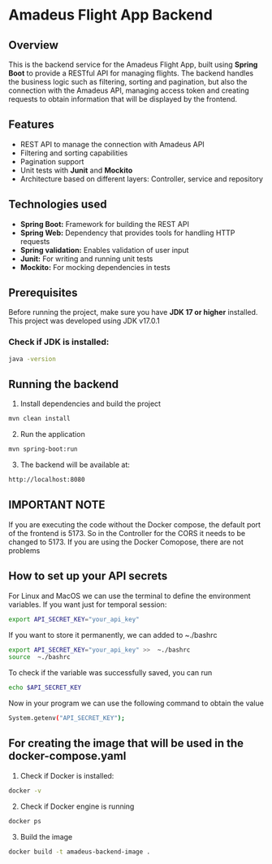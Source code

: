 # Amadeus Flight App Backend

## Overview
This is the backend service for the Amadeus Flight App, built using **Spring Boot** to provide a RESTful API for managing flights.
The backend handles the business logic such as filtering, sorting and pagination, but also the connection with the Amadeus API, managing access token and creating requests to obtain information that will be displayed by the frontend. 

## Features
- REST API to manage the connection with Amadeus API
- Filtering and sorting capabilities
- Pagination support
- Unit tests with **Junit** and **Mockito**
- Architecture based on different layers: Controller, service and repository

## Technologies used
- **Spring Boot:** Framework for building the REST API
- **Spring Web:** Dependency that provides tools for handling HTTP requests
- **Spring validation:** Enables validation of user input
- **Junit:** For writing and running unit tests
- **Mockito:** For mocking dependencies in tests

## Prerequisites
Before running the project, make sure you have **JDK 17 or higher** installed.
This project was developed using JDK v17.0.1

### Check if JDK is installed:
```bash
java -version
```

## Running the backend
1. Install dependencies and build the project
```bash
mvn clean install
```
2. Run the application
```bash
mvn spring-boot:run
```
3. The backend will be available at:
```bash
http://localhost:8080
```

## IMPORTANT NOTE

If you are executing the code without the Docker compose, the default port of the frontend is 5173. So in the Controller for the CORS it needs to be changed to 5173.
If you are using the Docker Comopose, there are not problems

## How to set up your API secrets 

For Linux and MacOS we can use the terminal to define the environment variables.
If you want just for temporal session:

```bash
export API_SECRET_KEY="your_api_key"
```

If you want to store it permanently, we can added to ~./bashrc

```bash
export API_SECRET_KEY="your_api_key" >>  ~./bashrc
source  ~./bashrc
```

To check if the variable was successfully saved, you can run

```bash
echo $API_SECRET_KEY
```

Now in your program we can use the following command to obtain the value 

```bash
System.getenv("API_SECRET_KEY");
```

## For creating the image that will be used in the docker-compose.yaml
1. Check if Docker is installed:
```bash
docker -v
```
2. Check if Docker engine is running
```bash
docker ps
```
3. Build the image 
```bash
docker build -t amadeus-backend-image .
```
